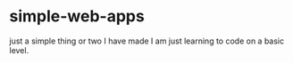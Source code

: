 # simple-web-apps
just a simple thing or two I have made I am just learning to code on a basic level.
